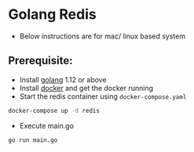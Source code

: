 # Golang Redis
- Below instructions are for mac/ linux based system

## Prerequisite:
- Install [golang](https://golang.org/doc/install) 1.12 or above
- Install [docker](https://docs.docker.com/get-docker/) and get the docker running
- Start the redis container using `docker-compose.yaml`
```bash
docker-compose up -d redis
```
- Execute main.go
```bash
go run main.go
```